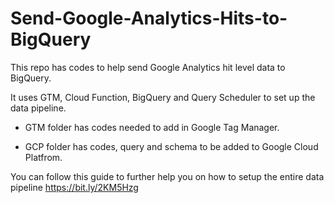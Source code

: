 # Send-Google-Analytics-Hits-to-BigQuery
This repo has codes to help send Google Analytics hit level data to BigQuery.

It uses GTM, Cloud Function, BigQuery and Query Scheduler to set up the data pipeline.

* GTM folder has codes needed to add in Google Tag Manager.

* GCP folder has codes, query and schema to be added to Google Cloud Platfrom.

You can follow this guide to further help you on how to setup the entire data pipeline
https://bit.ly/2KM5Hzg
